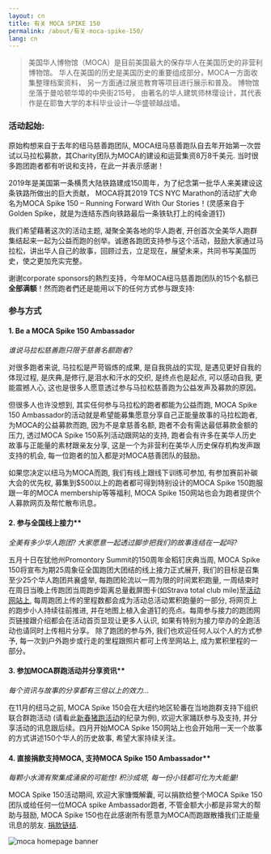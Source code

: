 ```yaml
---
layout: cn
title: 有关 MOCA SPIKE 150
permalink: /about/有关-moca-spike-150/
lang: cn
---
```


> 美国华人博物馆（MOCA）是目前美国最大的保存华人在美国历史的非营利博物馆。 华人在美国的历史是美国历史的重要组成部分，MOCA一方面收集整理档案资料， 另一方面通过展览教育等项目进行展示和普及。 博物馆坐落于曼哈顿华埠的中央街215号， 由著名的华人建筑师林璎设计，其代表作是在耶鲁大学的本科毕业设计—华盛顿越战墙。

### 活动起始:

原始构想来自于去年的纽马慈善跑团队, MOCA纽马慈善跑队自去年开始第一次尝试以马拉松募款，其Charity团队为MOCA的建设和运营集资8万8千美元. 当时很多跑团跑者都有听说和支持，在此一并表示感谢！

2019年是美国第一条横贯大陆铁路建成150周年，为了纪念第一批华人来美建设这条铁路所做出的巨大贡献， MOCA将其2019 TCS NYC Marathon的活动扩大命名为MOCA Spike 150 – Running Forward With Our Stories！(灵感来自于Golden Spike，就是为连结东西向铁路最后一条铁轨打上的纯金道钉) 

我们希望藉著这次的活动主题, 凝聚全美各地的华人跑者, 开创首次全美华人跑群集结起来一起为公益而跑的创举。诚邀各跑团支持参与这个活动，鼓励大家通过马拉松，讲出华人自己的故事，回顾过去，立足现在，展望未来，共同书写美国历史，使之更加充实完整。

谢谢corporate sponsors的熱烈支持，今年MOCA纽马慈善跑团队的15个名额已**全部满额**！然而跑者們还是能用以下的任何方式参与跟支持:

### 参与方式

#### 1. Be a MOCA Spike 150 Ambassador

*谁说马拉松慈善跑只限于慈善名额跑者?*

对很多跑者来说, 马拉松是严苛锻炼的成果, 是自我挑战的实现, 是遇见更好自我的体现过程, 是庆典,是修行,是泪水和汗水的交织, 是终点也是起点, 可以感动自我, 更能震撼人心, 这也是很多人愿意透过参与马拉松慈善跑为公益发声及募款的原因。

但很多人也许没想到, 其实任何参与马拉松的跑者都能为公益而跑, MOCA Spike 150 Ambassador的活动就是希望能募集愿意分享自己正能量故事的马拉松跑者, 为MOCA的公益募款而跑, 因为不是拿慈善名额, 跑者不会有需达最低募款金额的压力, 透过MOCA Spike 150系列活动跟网站的支持, 跑者会有许多在美华人历史故事与正能量的素材跟亲友分享, 这是一个为非营利在美华人历史保存机构发声跟支持的机会, 每一位跑者的加入都是对MOCA慈善团队的鼓励。

如果您决定以纽马为MOCA而跑, 我们有线上跟线下训练可参加, 有参加赛前补碳大会的优先权, 募集到$500以上的跑者都可得到特别设计的MOCA Spike 150跑服跟一年的MOCA membership等等福利, MOCA Spike 150网站也会为跑者提供个人募款网页及帮忙散布讯息。 

#### 2. 参与全国线上接力**

*全美有多少华人跑团? 大家愿意一起透过脚步把我们的故事连结在一起吗?*

五月十日在犹他州Promontory Summit的150周年金稻钉庆典当周, MOCA Spike 150将宣布为期25周象征全国跑团大团结的线上接力正式展开, 我们的目标是召集至少25个华人跑团共襄盛举, 每跑团轮流以一周为限的时间累积跑量, 一周结束时在周日当晚上传跑团当周跑步距离总量截屏图卡(如Strava total club mile)至[活动网站上](https://www.mocaspike150.org/), 每周跑团上传的里程数都会成为活动总活动累积跑量的一部分, 将网页上的跑步小人持续往前推进, 并在地图上植入金道钉的亮点。每周参与接力的跑团网页链接跟介绍都会在活动首页显现让更多人认识, 如果有特别为接力举办的全跑活动也请同时上传相片分享。 除了跑团的参与外, 我们也欢迎任何人以个人的方式参予, 每一次到户外跑步或行走的里程跟照片都可上传至网站上, 成为累积里程的一部分。

#### 3. 参加MOCA群跑活动并分享资讯**

*每个资讯与故事的分享都有三倍以上的效力...*

在11月的纽马之前, MOCA Spike 150会在大纽约地区轮番在当地跑群支持下组织联合群跑活动 (请看此[新春猪跑活动](/events/2019/02/10/MOCA-Spike-150-野豬迎春記)的纪录为例), 欢迎大家踊跃参与及支持, 并分享活动的讯息跟后续。四月开始MOCA Spike 150网站上也会开始用一天一个故事的方式讲述150个华人的历史故事, 希望大家持续关注。

#### 4. 直接捐款支持MOCA, 支持MOCA Spike 150 Ambassador**

*每颗小水滴有聚集成涌泉的可能性! 积沙成塔, 每一份小钱都可化为大能量!*

MOCA Spike 150活动期间, 欢迎大家慷慨解囊, 可以捐款给整个MOCA Spike 150团队或给任何一位MOCA spike Ambassador跑者, 不管金额大小都是非常大的帮助与鼓励, MOCA Spike 150也在此感谢所有愿意为MOCA而跑跟散播我们正能量讯息的朋友. [捐款链结](https://www.crowdrise.com/o/en/campaign/moca-spike-150).

![moca homepage banner](https://user-images.githubusercontent.com/46349226/53680110-5501df80-3ca4-11e9-8152-d96f0536f241.jpg)


